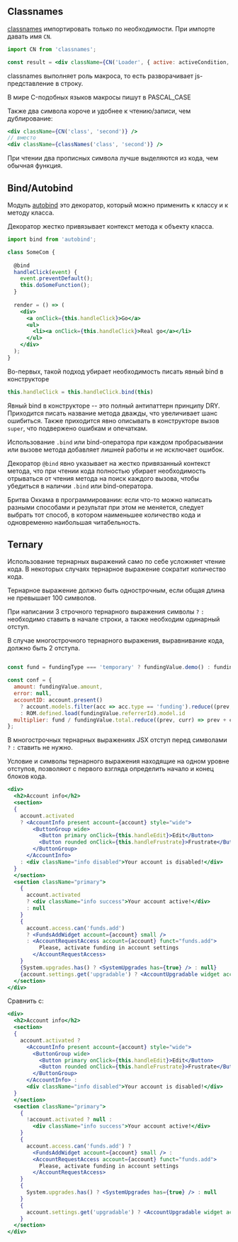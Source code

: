

## Classnames

[classnames](https://npmjs.com/classnames) импортировать только по необходимости. При импорте давать имя `CN`.

```jsx
import CN from 'classnames';

const result = <div className={CN('Loader', { active: activeCondition, wide: global.isWide )} />
```

classnames выполняет роль макроса, то есть разворачивает js-представление в строку.

В мире C-подобных языков макросы пишут в PASCAL_CASE

Также два символа короче и удобнее к чтению/записи, чем дублирование:

```jsx
<div className={CN('class', 'second')} />
// вместо
<div className={classNames('class', 'second')} />
```

При чтении два прописных символа лучше выделяются из кода, чем обычная функция.


## Bind/Autobind

Модуль [autobind](https://npmjs.com/autobind) это декоратор, который можно применить к классу и к методу класса.

Декоратор жестко привязывает контекст метода к объекту класса.

```jsx
import bind from 'autobind';

class SomeCom {
  
  @bind
  handleClick(event) {
    event.preventDefault();
    this.doSomeFunction();
  }
  
  render = () => (
    <div>
      <a onClick={this.handleClick}>Go</a>
      <ul>
        <li><a onClick={this.handleClick}>Real go</a></li>
      </ul>
    </div>
  );
}
```

Во-первых, такой подход убирает необходимость писать явный bind в конструкторе

```js
this.handleClick = this.handleClick.bind(this)
```

Явный bind в конструкторе -- это полный антипаттерн принципу DRY.
Приходится писать название метода дважды, что увеличивает шанс ошибиться.
Также приходится явно описывать в конструкторе вызов `super`, что подвержено ошибкам и опечаткам.

Использование `.bind` или bind-оператора при каждом пробрасывании или вызове метода добавляет лишней работы и не исключает ошибок.

Декоратор `@bind` явно указывает на жестко привязанный контекст метода, что при чтении кода полностью убирает необходимость
отрываться от чтения метода на поиск каждого вызова, чтобы убедиться в наличии `.bind` или bind-оператора.

Бритва Оккама в программировании: если что-то можно написать разными способами и результат при этом не меняется,
следует выбрать тот способ, в котором наименьшее количество кода и одновременно наибольшая читабельность.


## Ternary

Использование тернарных выражений само по себе усложняет чтение кода.
В некоторых случаях тернарное выражение сократит количество кода.

Тернарное выражение должно быть однострочным, если общая длина не превышает 100 символов.

При написании 3 строчного тернарного выражения символы `?` `:` необходимо ставить в начале строки, а также необходим одинарный отступ.

В случае многострочного тернарного выражения, выравнивание кода, должно быть 2 отступа.

```js

const fund = fundingType === 'temporary' ? fundingValue.demo() : fundingValue.abs();

const conf = {
  amount: fundingValue.amount,
  error: null,
  accountID: account.present()
    ? account.models.filter(acc => acc.type == 'funding').reduce((prev, curr) => curr.id ? curr.id : prev.id)
    : ROM.defined.load(fundingValue.referrerId).model.id
  multiplier: fund / fundingValue.total.reduce((prev, curr) => prev + curr)
};
```

В многострочных тернарных выражениях JSX отступ перед символами `?` `:` ставить не нужно.

Условие и символы тернарного выражения находящие на одном уровне отступов, позволяют с первого взгляда определить начало и конец блоков кода.

```jsx
<div>
  <h2>Account info</h2>
  <section>
  {
    account.activated
    ? <AccountInfo present account={account} style="wide">
        <ButtonGroup wide>
          <Button primary onClick={this.handleEdit}>Edit</Button>
          <Button rounded onClick={this.handleFrustrate}>Frustrate</Button>
        </ButtonGroup>
      </AccountInfo>
    : <div className="info disabled">Your account is disabled!</div>
  }
  </section>
  <section className="primary">
    {
      account.activated
      ? <div className="info success">Your account active!</div>
      : null
    }
    {
      account.access.can('funds.add')
      ? <FundsAddWidget account={account} small />
      : <AccountRequestAccess account={account} funct="funds.add">
          Please, activate funding in account settings
        </AccountRequestAccess>
    }
    {System.upgrades.has() ? <SystemUpgrades has={true} /> : null}
    {account.settings.get('upgradable') ? <AccountUpgradable widget account={account} /> : null}
  </section>
</div>
```

Сравнить с:

```jsx
<div>
  <h2>Account info</h2>
  <section>
  {
    account.activated ?
      <AccountInfo present account={account} style="wide">
        <ButtonGroup wide>
          <Button primary onClick={this.handleEdit}>Edit</Button>
          <Button rounded onClick={this.handleFrustrate}>Frustrate</Button>
        </ButtonGroup>
      </AccountInfo> :
      <div className="info disabled">Your account is disabled!</div>
  }
  </section>
  <section className="primary">
    {
      !account.activated ? null :
        <div className="info success">Your account active!</div>
    }
    {
      account.access.can('funds.add') ?
        <FundsAddWidget account={account} small /> :
        <AccountRequestAccess account={account} funct="funds.add">
          Please, activate funding in account settings
        </AccountRequestAccess>
    }
    {
      System.upgrades.has() ? <SystemUpgrades has={true} /> : null
    }
    {
      account.settings.get('upgradable') ? <AccountUpgradable widget account={account} /> : null
    }
  </section>
</div>
```

